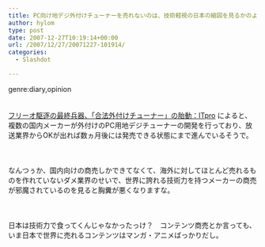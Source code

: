 ```yaml
---
title: PC向け地デジ外付けチューナーを売れないのは、技術軽視の日本の縮図を見るかのようだ
author: hylom
type: post
date: 2007-12-27T10:19:14+00:00
url: /2007/12/27/20071227-101914/
categories:
  - Slashdot

---
```

genre:diary&#44;opinion  
</br>   
  [フリーオ駆逐の最終兵器、「合法外付けチューナー」の胎動：ITpro][1] によると、複数の国内メーカーが外付けのPC用地デジチューナーの開発を行っており、放送業界からOKが出れば数ヵ月後には発売できる状態にまで進んでいるそうで。</br>  
</br>   
なんつぅか、国内向けの商売しかできてなくて、海外に対してほとんど売れるものを作れていないダメ業界のせいで、世界に誇れる技術力を持つメーカーの商売が邪魔されているのを見ると胸糞が悪くなりますな。</br>  
</br>   
日本は技術力で食ってくんじゃなかったっけ？　コンテンツ商売とか言っても、いま日本で世界に売れるコンテンツはマンガ・アニメばっかりだし。</br>  
</br>  
</br>

 [1]: http://itpro.nikkeibp.co.jp/article/NEWS/20071225/290226/?P=1&ST=broadcast